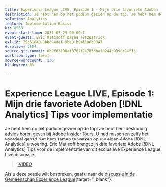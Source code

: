 ```yaml
---
title: Experience League LIVE, Episode 1 - Mijn drie favoriete Adoben [!DNL Analytics] Tips voor implementatie
description: Je hebt hem op het podium gezien op de top. Je hebt hem deskundig advies horen geven bij Adobe Insider Tours. U had misschien zelfs het voordeel gehad met hem samen te werken op uw eigen Adobe [!DNL Analytics] uitvoering. Eric Matisoff brengt zijn drie favoriete Adobe [!DNL Analytics] Tips voor de implementatie van dit exclusieve Experience League Live discussie.
solution: Analytics
feature: Implementation Basics
kt: 8553
event-start-time: 2021-07-29 09:00-7
event-guests: Eric Matisoff,Dasha Fitzpatrick
exl-id: 75361648-8bb6-4def-9be8-b94f106c0347
duration: 2854
source-git-commit: 0b2f63198af8767f24783dbafd244c9398c24f33
workflow-type: tm+mt
source-wordcount: '136'
ht-degree: 0%

---
```


# Experience League LIVE, Episode 1: Mijn drie favoriete Adoben [!DNL Analytics] Tips voor implementatie

Je hebt hem op het podium gezien op de top. Je hebt hem deskundig advies horen geven bij Adobe Insider Tours. U had misschien zelfs het voordeel gehad met hem samen te werken op uw eigen Adobe [!DNL Analytics] uitvoering. Eric Matisoff brengt zijn drie favoriete Adobe [!DNL Analytics] Tips voor de implementatie van dit exclusieve Experience League Live discussie.

>[!VIDEO](https://video.tv.adobe.com/v/335921/?quality=12&learn=on)

Als u deze sessie wilt bespreken, gaat u naar de [discussie in de Gemeenschap Experience League](https://experienceleaguecommunities.adobe.com/t5/adobe-analytics-discussions/questions-and-discussion-for-experience-league-live-ep-1-my/td-p/419498){target="_blank"}.

